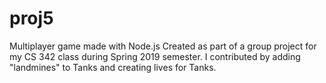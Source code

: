 # proj5
Multiplayer game made with Node.js
Created as part of a group project for my CS 342 class during Spring 2019 semester.
I contributed by adding "landmines" to Tanks and creating lives for Tanks.
